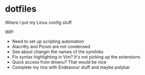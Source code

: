# dotfiles

Where I put my Linux config stuff

WIP:
* Need to set up scripting automation
* Alacritty and Picom are not condensed
* See about changin the names of the symlinks
* Fix syntax highlighting in Vim? It's not picking up the extensions
* Quick access from dmenu? That would be nice
* Complete my rice with Endeavour stuff and maybe polybar

